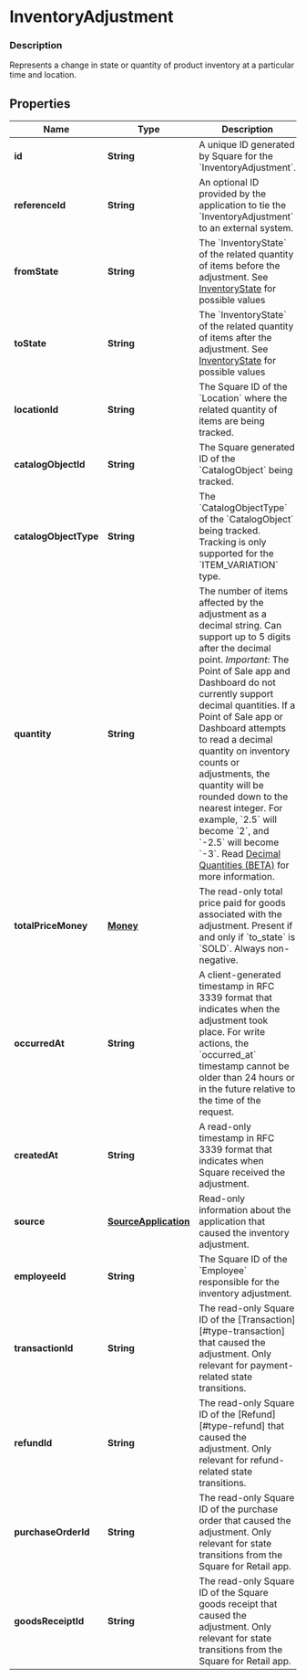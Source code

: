 
# InventoryAdjustment

### Description

Represents a change in state or quantity of product inventory at a particular time and location.

## Properties
Name | Type | Description | Notes
------------ | ------------- | ------------- | -------------
**id** | **String** | A unique ID generated by Square for the &#x60;InventoryAdjustment&#x60;. |  [optional]
**referenceId** | **String** | An optional ID provided by the application to tie the &#x60;InventoryAdjustment&#x60; to an external system. |  [optional]
**fromState** | **String** | The &#x60;InventoryState&#x60; of the related quantity of items before the adjustment. See [InventoryState](#type-inventorystate) for possible values |  [optional]
**toState** | **String** | The &#x60;InventoryState&#x60; of the related quantity of items after the adjustment. See [InventoryState](#type-inventorystate) for possible values |  [optional]
**locationId** | **String** | The Square ID of the &#x60;Location&#x60; where the related quantity of items are being tracked. |  [optional]
**catalogObjectId** | **String** | The Square generated ID of the &#x60;CatalogObject&#x60; being tracked. |  [optional]
**catalogObjectType** | **String** | The &#x60;CatalogObjectType&#x60; of the &#x60;CatalogObject&#x60; being tracked. Tracking is only supported for the &#x60;ITEM_VARIATION&#x60; type. |  [optional]
**quantity** | **String** | The number of items affected by the adjustment as a decimal string. Can support up to 5 digits after the decimal point.  _Important_: The Point of Sale app and Dashboard do not currently support decimal quantities. If a Point of Sale app or Dashboard attempts to read a decimal quantity on inventory counts or adjustments, the quantity will be rounded down to the nearest integer. For example, &#x60;2.5&#x60; will become &#x60;2&#x60;, and &#x60;-2.5&#x60; will become &#x60;-3&#x60;. Read [Decimal Quantities (BETA)](https://developer.squareup.com/docs/docs/inventory-api/what-it-does#decimal-quantities-beta) for more information. |  [optional] [beta]
**totalPriceMoney** | [**Money**](Money.md) | The read-only total price paid for goods associated with the adjustment. Present if and only if &#x60;to_state&#x60; is &#x60;SOLD&#x60;. Always non-negative. |  [optional]
**occurredAt** | **String** | A client-generated timestamp in RFC 3339 format that indicates when the adjustment took place. For write actions, the &#x60;occurred_at&#x60; timestamp cannot be older than 24 hours or in the future relative to the time of the request. |  [optional]
**createdAt** | **String** | A read-only timestamp in RFC 3339 format that indicates when Square received the adjustment. |  [optional]
**source** | [**SourceApplication**](SourceApplication.md) | Read-only information about the application that caused the inventory adjustment. |  [optional]
**employeeId** | **String** | The Square ID of the &#x60;Employee&#x60; responsible for the inventory adjustment. |  [optional]
**transactionId** | **String** | The read-only Square ID of the [Transaction][#type-transaction] that caused the adjustment. Only relevant for payment-related state transitions. |  [optional]
**refundId** | **String** | The read-only Square ID of the [Refund][#type-refund] that caused the adjustment. Only relevant for refund-related state transitions. |  [optional]
**purchaseOrderId** | **String** | The read-only Square ID of the purchase order that caused the adjustment. Only relevant for state transitions from the Square for Retail app. |  [optional]
**goodsReceiptId** | **String** | The read-only Square ID of the Square goods receipt that caused the adjustment. Only relevant for state transitions from the Square for Retail app. |  [optional]



